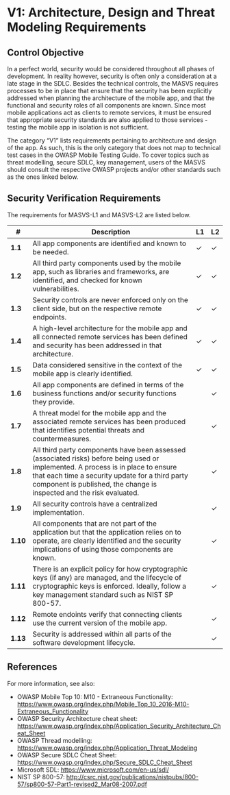 # V1: Architecture, Design and Threat Modeling Requirements

## Control Objective

In a perfect world, security would be considered throughout all phases of development. In reality however, security is often only a consideration at a late stage in the SDLC. Besides the technical controls, the MASVS requires processes to be in place that ensure that the security has been explicitly addressed when planning the architecture of the mobile app, and that the functional and security roles of all components are known. Since most mobile applications act as clients to remote services, it must be ensured that appropriate security standards are also applied to those services - testing the mobile app in isolation is not sufficient.

The category “V1” lists requirements pertaining to architecture and design of the app. As such, this is the only category that does not map to technical test cases in the OWASP Mobile Testing Guide. To cover topics such as threat modelling, secure SDLC, key management, users of the MASVS should consult the respective OWASP projects and/or other standards such as the ones linked below.

## Security Verification Requirements

The requirements for MASVS-L1 and MASVS-L2 are listed below.

| # | Description | L1 | L2 |
| --- | --- | --- | --- |
| **1.1** | All app components are identified and known to be needed. | ✓ | ✓ |
| **1.2** | All third party components used by the mobile app, such as libraries and frameworks, are identified, and checked for known vulnerabilities. | ✓ | ✓ |
| **1.3** | Security controls are never enforced only on the client side, but on the respective remote endpoints. | ✓ | ✓ |
| **1.4** | A high-level architecture for the mobile app and all connected remote services has been defined and security has been addressed in that architecture. | ✓ | ✓ |
| **1.5** | Data considered sensitive in the context of the mobile app is clearly identified. | ✓ | ✓ |
| **1.6** | All app components are defined in terms of the business functions and/or security functions they provide. |   | ✓ |
| **1.7** | A threat model for the mobile app and the associated remote services has been produced that identifies potential threats and countermeasures. |   | ✓ |
| **1.8** | All third party components have been assessed (associated risks) before being used or implemented. A process is in place to ensure that each time a security update for a third party component is published, the change is inspected and the risk evaluated. |   | ✓ |
| **1.9** | All security controls have a centralized implementation. |   | ✓ |
| **1.10** | All components that are not part of the application but that the application relies on to operate, are clearly identified and the security implications of using those components are known. |   | ✓ |
| **1.11** | There is an explicit policy for how cryptographic keys (if any) are managed, and the lifecycle of cryptographic keys is enforced. Ideally, follow a key management standard such as NIST SP 800-57. |   | ✓ |
| **1.12** | Remote endoints verify that connecting clients use the current version of the mobile app. |   | ✓ |
| **1.13** | Security is addressed within all parts of the software development lifecycle.  |   | ✓ |

## References

For more information, see also:

- OWASP Mobile Top 10: M10 - Extraneous Functionality: https://www.owasp.org/index.php/Mobile_Top_10_2016-M10-Extraneous_Functionality
- OWASP Security Architecture cheat sheet: https://www.owasp.org/index.php/Application_Security_Architecture_Cheat_Sheet
- OWASP Thread modelling: https://www.owasp.org/index.php/Application_Threat_Modeling
- OWASP Secure SDLC Cheat Sheet: https://www.owasp.org/index.php/Secure_SDLC_Cheat_Sheet
- Microsoft SDL: https://www.microsoft.com/en-us/sdl/
- NIST SP 800-57: http://csrc.nist.gov/publications/nistpubs/800-57/sp800-57-Part1-revised2_Mar08-2007.pdf

